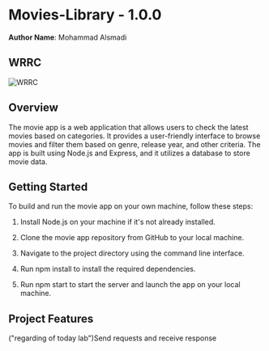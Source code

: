 

# Movies-Library - 1.0.0

**Author Name**: Mohammad Alsmadi

## WRRC
![WRRC](https://user-images.githubusercontent.com/60603704/220379488-3493df49-fe3f-40b6-97df-bdb366876beb.jpg)

## Overview
The movie app is a web application that allows users to check the latest movies based on categories. It provides a user-friendly interface to browse movies and filter them based on genre, release year, and other criteria. The app is built using Node.js and Express, and it utilizes a database to store movie data.
## Getting Started
To build and run the movie app on your own machine, follow these steps:

1. Install Node.js on your machine if it's not already installed.

2. Clone the movie app repository from GitHub to your local machine.
3. Navigate to the project directory using the command line interface.

4. Run npm install to install the required dependencies.

5. Run npm start to start the server and launch the app on your local machine.
## Project Features
("regarding of today lab")Send requests and receive response
